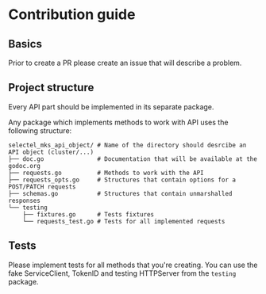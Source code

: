# Contribution guide

## Basics

Prior to create a PR please create an issue that will describe a problem.

## Project structure

Every API part should be implemented in its separate package.

Any package which implements methods to work with API uses the
following structure:

```
selectel_mks_api_object/ # Name of the directory should desrcibe an API object (cluster/...)
├── doc.go               # Documentation that will be available at the godoc.org
├── requests.go          # Methods to work with the API
├── requests_opts.go     # Structures that contain options for a POST/PATCH requests
├── schemas.go           # Structures that contain unmarshalled responses
└── testing
    ├── fixtures.go      # Tests fixtures
    └── requests_test.go # Tests for all implemented requests
```

## Tests

Please implement tests for all methods that you're creating.
You can use the fake ServiceClient, TokenID and testing HTTPServer from the `testing`
package.
